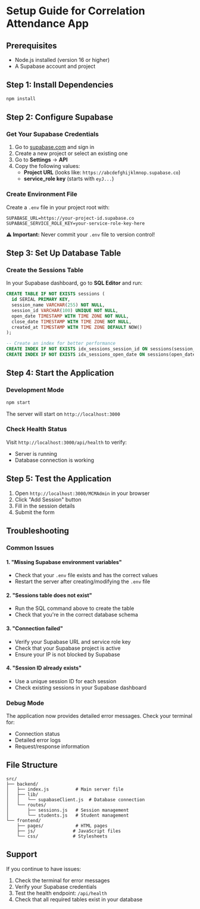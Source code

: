 # Setup Guide for Correlation Attendance App

## Prerequisites
- Node.js installed (version 16 or higher)
- A Supabase account and project

## Step 1: Install Dependencies
```bash
npm install
```

## Step 2: Configure Supabase

### Get Your Supabase Credentials
1. Go to [supabase.com](https://supabase.com) and sign in
2. Create a new project or select an existing one
3. Go to **Settings** → **API**
4. Copy the following values:
   - **Project URL** (looks like: `https://abcdefghijklmnop.supabase.co`)
   - **service_role key** (starts with `eyJ...`)

### Create Environment File
Create a `.env` file in your project root with:
```env
SUPABASE_URL=https://your-project-id.supabase.co
SUPABASE_SERVICE_ROLE_KEY=your-service-role-key-here
```

**⚠️ Important:** Never commit your `.env` file to version control!

## Step 3: Set Up Database Table

### Create the Sessions Table
In your Supabase dashboard, go to **SQL Editor** and run:

```sql
CREATE TABLE IF NOT EXISTS sessions (
  id SERIAL PRIMARY KEY,
  session_name VARCHAR(255) NOT NULL,
  session_id VARCHAR(100) UNIQUE NOT NULL,
  open_date TIMESTAMP WITH TIME ZONE NOT NULL,
  close_date TIMESTAMP WITH TIME ZONE NOT NULL,
  created_at TIMESTAMP WITH TIME ZONE DEFAULT NOW()
);

-- Create an index for better performance
CREATE INDEX IF NOT EXISTS idx_sessions_session_id ON sessions(session_id);
CREATE INDEX IF NOT EXISTS idx_sessions_open_date ON sessions(open_date);
```

## Step 4: Start the Application

### Development Mode
```bash
npm start
```

The server will start on `http://localhost:3000`

### Check Health Status
Visit `http://localhost:3000/api/health` to verify:
- Server is running
- Database connection is working

## Step 5: Test the Application

1. Open `http://localhost:3000/MCMAdmin` in your browser
2. Click "Add Session" button
3. Fill in the session details
4. Submit the form

## Troubleshooting

### Common Issues

#### 1. "Missing Supabase environment variables"
- Check that your `.env` file exists and has the correct values
- Restart the server after creating/modifying the `.env` file

#### 2. "Sessions table does not exist"
- Run the SQL command above to create the table
- Check that you're in the correct database schema

#### 3. "Connection failed"
- Verify your Supabase URL and service role key
- Check that your Supabase project is active
- Ensure your IP is not blocked by Supabase

#### 4. "Session ID already exists"
- Use a unique session ID for each session
- Check existing sessions in your Supabase dashboard

### Debug Mode
The application now provides detailed error messages. Check your terminal for:
- Connection status
- Detailed error logs
- Request/response information

## File Structure
```
src/
├── backend/
│   ├── index.js          # Main server file
│   ├── lib/
│   │   └── supabaseClient.js  # Database connection
│   └── routes/
│       ├── sessions.js   # Session management
│       └── students.js   # Student management
└── frontend/
    ├── pages/            # HTML pages
    ├── js/              # JavaScript files
    └── css/             # Stylesheets
```

## Support
If you continue to have issues:
1. Check the terminal for error messages
2. Verify your Supabase credentials
3. Test the health endpoint: `/api/health`
4. Check that all required tables exist in your database
